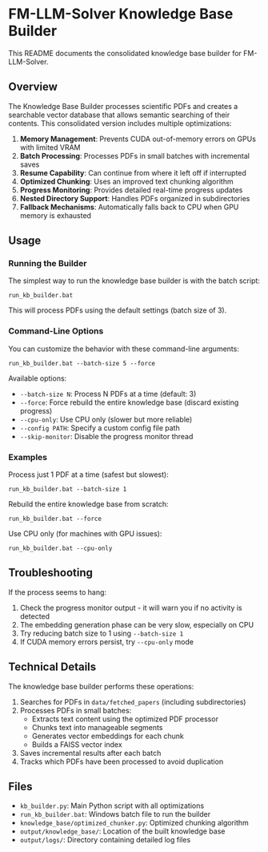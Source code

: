# FM-LLM-Solver Knowledge Base Builder

This README documents the consolidated knowledge base builder for FM-LLM-Solver.

## Overview

The Knowledge Base Builder processes scientific PDFs and creates a searchable vector database that allows semantic searching of their contents. This consolidated version includes multiple optimizations:

1. **Memory Management**: Prevents CUDA out-of-memory errors on GPUs with limited VRAM
2. **Batch Processing**: Processes PDFs in small batches with incremental saves
3. **Resume Capability**: Can continue from where it left off if interrupted
4. **Optimized Chunking**: Uses an improved text chunking algorithm
5. **Progress Monitoring**: Provides detailed real-time progress updates
6. **Nested Directory Support**: Handles PDFs organized in subdirectories
7. **Fallback Mechanisms**: Automatically falls back to CPU when GPU memory is exhausted

## Usage

### Running the Builder

The simplest way to run the knowledge base builder is with the batch script:

```
run_kb_builder.bat
```

This will process PDFs using the default settings (batch size of 3).

### Command-Line Options

You can customize the behavior with these command-line arguments:

```
run_kb_builder.bat --batch-size 5 --force
```

Available options:

- `--batch-size N`: Process N PDFs at a time (default: 3)
- `--force`: Force rebuild the entire knowledge base (discard existing progress)
- `--cpu-only`: Use CPU only (slower but more reliable)
- `--config PATH`: Specify a custom config file path
- `--skip-monitor`: Disable the progress monitor thread

### Examples

Process just 1 PDF at a time (safest but slowest):
```
run_kb_builder.bat --batch-size 1
```

Rebuild the entire knowledge base from scratch:
```
run_kb_builder.bat --force
```

Use CPU only (for machines with GPU issues):
```
run_kb_builder.bat --cpu-only
```

## Troubleshooting

If the process seems to hang:
1. Check the progress monitor output - it will warn you if no activity is detected
2. The embedding generation phase can be very slow, especially on CPU
3. Try reducing batch size to 1 using `--batch-size 1`
4. If CUDA memory errors persist, try `--cpu-only` mode

## Technical Details

The knowledge base builder performs these operations:

1. Searches for PDFs in `data/fetched_papers` (including subdirectories)
2. Processes PDFs in small batches:
   - Extracts text content using the optimized PDF processor
   - Chunks text into manageable segments
   - Generates vector embeddings for each chunk
   - Builds a FAISS vector index
3. Saves incremental results after each batch
4. Tracks which PDFs have been processed to avoid duplication

## Files

- `kb_builder.py`: Main Python script with all optimizations
- `run_kb_builder.bat`: Windows batch file to run the builder
- `knowledge_base/optimized_chunker.py`: Optimized chunking algorithm
- `output/knowledge_base/`: Location of the built knowledge base
- `output/logs/`: Directory containing detailed log files 